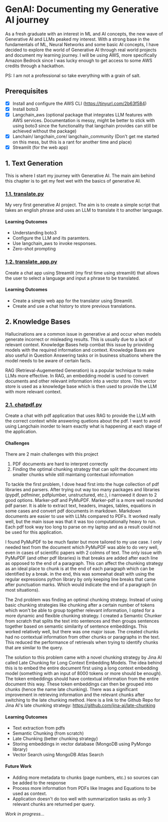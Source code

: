 # GenAI: Documenting my Generative AI journey
As a fresh graduate with an interest in ML and AI concepts, the new wave of Generative AI and LLMs peaked my interest. With a strong base in the fundamentals of ML, Neural Networks and some basic AI concepts, I have decided to explore the world of Generative AI through real world projects and document my learning journey.
I will be using AWS, more specifically Amazon Bedrock since I was lucky enough to get access to some AWS credits through a hackathon.

PS: I am not a professional so take everything with a grain of salt.

## Prerequisites
- [x] Install and configure the AWS CLI (https://tinyurl.com/2b63f584)
- [x] Install boto3
- [x] Langchain_aws (optional package that integrates LLM features with AWS services. Documentation is messy, might be better to stick with using boto3 since the functionality that langchain provides can still be achieved without the package)
- [x] Lanchain/ langchain_core/ langchain_community (Don't get me started on this mess, but this is a rant for another time and place)
- [x] Streamlit (for the web app)

## 1. Text Generation
This is where I start my journey with Generative AI. The main aim behind this chapter is to get my feet wet with the basics of generative AI.
### [1.1. translate.py](1_Text_Generation/translate.py)
My very first generative AI project. The aim is to create a simple script that takes an english phrase and uses an LLM to translate it to another language.
#### Learning Outcomes
- Understanding boto3
- Configure the LLM and its paramters.
- Use langchain_aws to invoke responses.
- Zero-shot prompting
### [1.2. translate_app.py](1_Text_Generation/translate_app.py)
Create a chat app using Streamlit (my first time using streamlit) that allows the user to select a language and input a phrase to be translated.
#### Learning Outcomes
- Create a simple web app for the translator using Streamlit.
- Create and use a chat history to store previous translations.

## 2. Knowledge Bases
Hallucinations are a common issue in generative ai and occur when models generate incorrect or misleading results. This is usually due to a lack of relevant context. Knowledge Bases help combat this issue by prioviding models with the required information and context. Knowledge Bases are also useful in Question Answering tasks or in business situations where the model needs to be aware of certain facts.

RAG (Retrieval-Augemented Generation) is a popular technique to make LLMs more effective. In RAG, an embedding model is used to convert documents and other relevant information into a vector store. This vector store is used as a knowledge base which is then used to provide the LLM with more relevant context.

### [2.1. chatpdf.py](2_KnowledgeBases/chatpdf.py)
Create a chat with pdf application that uses RAG to provide the LLM with the correct context while answering quetions about the pdf. I want to avoid using Langchain inorder to learn exactly what is happening at each stage of the application.

#### Challenges
There are 2 main challenges with this project

1. PDF documents are hard to interpret correctly
2. Finding the optimal chunking strategy that can split the document into smaller chunks while still maintaing contextual information

To tackle the first problem, I dove head first into the huge collection of pdf libraries and parsers. After trying out way too many packages and libraries (pypdf, pdfminer, pdfplumber, unstructured, etc.), i narrowed it down to 2 good options. Marker-pdf and PyMuPDF. Marker-pdf is a more  well rounded pdf parser. It is able to extract text, headers, images, tables, equations in some cases and convert pdf documents in markdown. Markdown documents are easier to use with LLMs compared to PDFs. It worked really well, but the main issue was that it was too computationally heavy to run. Each pdf took way too long to parse on my laptop and as a result could not be used for this application.

I found PyMuPDF to be much faster but more tailored to my use case. I only needed text from the document which PyMuPDF was able to do very well, even in cases of scientific papers with 2 colmns of text. The only issue with PyMuPDF (and other pdf libraries) is that breaks are added after each line as opposed to the end of a paragraph. This can affect the chunking strategy as an ideal place to chunk is at the end of each paragraph which can be identified by a break. in the end, this was somewhat dealt with using the regular expressions python library by only keeping line breaks that came after punctuation marks. Which would indicate the end of a paragraph (in most situations).

The 2nd problem was finding an optimal chunking strategy. Instead of using basic chunking strategies like chunking after a certain number of tokens which won't be able to group together relevant information, I opted for a more dynamic and flexible chunking strategy. I created a Semantic Chunker from scratch that splits the text into sentences and then groups sentences together based on semantic similarity of sentence embeddings. This worked relatively well, but there was one major issue. The created chunks had no contextual information from other chunks or paragraphs in the text. This reduced the performance of retrievals when trying to identify chunks that are similar to the query. 

The solution to this problem came with a novel chunking strategy by Jina AI called Late Chunking for Long Context Embedding Models. The idea behind this is to embed the entire document first using a long context embedding model (something with an input of 8000 tokens or more should be enough). The token embeddings should have contextual information from the entire document this way. These token embeddings can then be grouped into chunks (hence the name late chunking). There was a significant improvement in retrieving information and the relevant chunks after switching to the late chunking method. Here is a link to the Github Repo for Jina AI's late chunking strategy: https://github.com/jina-ai/late-chunking

#### Learning Outcomes
- Text extraction from pdfs
- Semantic Chunking (from scratch)
- Late Chunking (better chunking strategy)
- Storing embeddings in vector database (MongoDB using PyMongo library)
- Vector Search using MongoDB Atlas Search

#### Future Work
- Adding more metadata to chunks (page numbers, etc.) so sources can be added to the response
- Process more information from PDFs like Images and Equations to be used as context.
- Application doesn't do too well with summarization tasks as only 3 relevant chunks are returned per query.

_Work in progress..._
